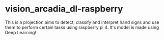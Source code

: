 # vision_arcadia_dl-raspberry
This is a projection aims to detect, classify and interpret hand signs and use them to perform certain tasks using raspberry pi 4. It's model is made using Deep Learning! 
